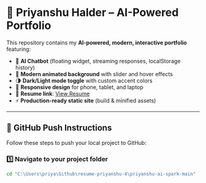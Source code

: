 # 🚀 Priyanshu Halder – AI-Powered Portfolio

This repository contains my **AI-powered, modern, interactive portfolio** featuring:  

- 🌟 **AI Chatbot** (floating widget, streaming responses, localStorage history)  
- 🎨 **Modern animated background** with slider and hover effects  
- 🌗 **Dark/Light mode toggle** with custom accent colors  
- 📱 **Responsive design** for phone, tablet, and laptop  
- 📄 **Resume link**: [View Resume](https://drive.google.com/file/d/1p117VDFmylgvrd-6y86XQ3wQNO3yA-y2/view?usp=drive_link)  
- ⚡ **Production-ready static site** (build & minified assets)

---

## 📝 GitHub Push Instructions

Follow these steps to push your local project to GitHub:

### 1️⃣ Navigate to your project folder
```bash
cd "C:\Users\priya\Github\resume-priyanshu-4\priyanshu-ai-spark-main"
